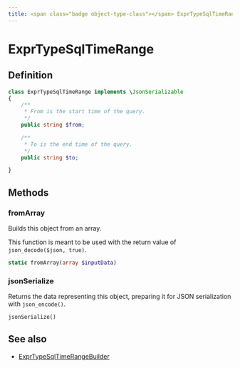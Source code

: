 ```yaml
---
title: <span class="badge object-type-class"></span> ExprTypeSqlTimeRange
---
```

# <span class="badge object-type-class"></span> ExprTypeSqlTimeRange

## Definition

```php
class ExprTypeSqlTimeRange implements \JsonSerializable
{
    /**
     * From is the start time of the query.
     */
    public string $from;

    /**
     * To is the end time of the query.
     */
    public string $to;

}
```
## Methods

### <span class="badge object-method"></span> fromArray

Builds this object from an array.

This function is meant to be used with the return value of `json_decode($json, true)`.

```php
static fromArray(array $inputData)
```

### <span class="badge object-method"></span> jsonSerialize

Returns the data representing this object, preparing it for JSON serialization with `json_encode()`.

```php
jsonSerialize()
```

## See also

 * <span class="badge builder"></span> [ExprTypeSqlTimeRangeBuilder](./builder-ExprTypeSqlTimeRangeBuilder.md)
